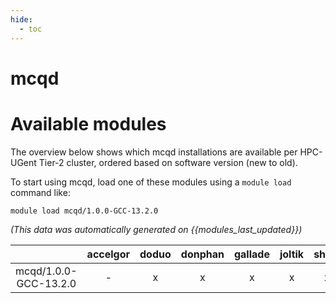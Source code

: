 ```yaml
---
hide:
  - toc
---
```


mcqd
====

# Available modules


The overview below shows which mcqd installations are available per HPC-UGent Tier-2 cluster, ordered based on software version (new to old).

To start using mcqd, load one of these modules using a `module load` command like:

```shell
module load mcqd/1.0.0-GCC-13.2.0
```

*(This data was automatically generated on {{modules_last_updated}})*  

| |accelgor|doduo|donphan|gallade|joltik|shinx|skitty|
| :---: | :---: | :---: | :---: | :---: | :---: | :---: | :---: |
|mcqd/1.0.0-GCC-13.2.0|-|x|x|x|x|x|x|
